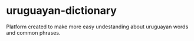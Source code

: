 # uruguayan-dictionary
Platform created to make more easy undestanding about uruguayan words and common phrases.
